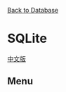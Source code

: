 [Back to Database](https://github.com/tcernestw/blog/blob/master/article/db/db_index_en.md)

# SQLite
[中文版](https://github.com/tcernestw/blog/blob/master/article/db/sqlite/db_sqlite_index_ch.md)

## Menu
